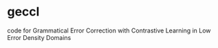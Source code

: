 # geccl
code for Grammatical Error Correction with Contrastive Learning in Low Error Density Domains
